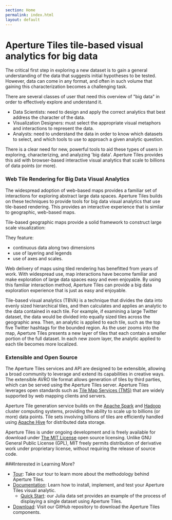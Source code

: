 ```yaml
---
section: Home
permalink: index.html
layout: default
---
```


Aperture Tiles <span class="tagline">tile-based visual analytics for big data</span>
=======================================================

The critical first step in exploring a new dataset is to gain a general understanding of the data that suggests initial hypotheses to be tested.  However, data can come in any format, and often in such volume that gaining this characterization becomes a challenging task.  

There are several classes of user that need this overview of "big data" in order to effectively explore and understand it.

- Data Scientists: need to design and apply the correct analytics that best address the character of the data.
- Visualization Designers: must select the appropriate visual metaphors and interactions to represent the data.
- Analysts: need to understand the data in order to know which datasets to select, and which tools to use to approach a given analytic question.

There is a clear need for new, powerful tools to aid these types of users in exploring, characterizing, and analyzing 'big data'. Aperture Tiles provides this aid with browser-based interactive visual analytics that scale to billions of data points (or more).

### Web Tile Rendering for Big Data Visual Analytics

The widespread adoption of web-based maps provides a familiar set of interactions for exploring abstract large data spaces. Aperture Tiles builds on these techniques to provide tools for big data visual analytics that use tile-based rendering.  This provides an interactive experience that is similar to geographic, web-based maps. 

Tile-based geographic maps provide a solid framework to construct large scale visualization:

They feature:
- continuous data along two dimensions
- use of layering and legends
- use of axes and scales. 

Web delivery of maps using tiled rendering has benefitted from years of work. With widespread use, map interactions have become familiar and make exploration of large data spaces easy and even enjoyable. By using this familiar interaction method, Aperture Tiles can provide a big data exploration experience that is just as easy and enjoyable.

Tile-based visual analytics (TBVA) is a technique that divides the data into evenly sized hierarchical tiles, and then calculates and applies an analytic to the data contained in each tile. For example, if examining a large Twitter dataset, the data would be divided into equally sized tiles across the geographic area.  Then, an analytic is applied to each tile, such as the top five Twitter hashtags for the bounded region. As the user zooms into the map, Aperture Tiles presents a new layer of tiles that each contain a smaller portion of the full dataset.  In each new zoom layer, the analytic applied to each tile becomes more localized.

### Extensible and Open Source

The Aperture Tiles services and API are designed to be extensible, allowing a broad community to leverage and extend its capabilities in creative ways. The extensible AVRO tile format allows generation of tiles by third parties, which can be served using the Aperture Tiles server. Aperture Tiles leverages open standards such as [Tile Map Services (TMS)](http://en.wikipedia.org/wiki/Tile_Map_Service) that are widely supported by web mapping clients and servers.

Aperture Tile generation service builds on the [Apache Spark](http://spark.incubator.apache.org/) and [Hadoop](http://hadoop.apache.org/) cluster computing systems, providing the ability to scale up to billions (or more) data points. Tile sets involving billions of tiles are efficiently handled using [Apache Hive](http://hive.apache.org/) for distributed data storage.

Aperture Tiles is under ongoing development and is freely available for download under [The MIT License](http://www.opensource.org/licenses/MIT) open source licensing. Unlike GNU General Public License (GPL), MIT freely permits distribution of derivative work under proprietary license, without requiring the release of source code.

###Interested in Learning More?

- [Tour](/tour/overview/): Take our tour to learn more about the methodology behind Aperture Tiles.
- [Documentation](/documentation/quickstart/): Learn how to install, implement, and test your Aperture Tiles visual analytic.
	- [Quick Start](/documentation/quickstart/): our Julia data set provides an example of the process of displaying a single dataset using Aperture Tiles.
- [Download](download/): Visit our GitHub repository to download the Aperture Tiles components.